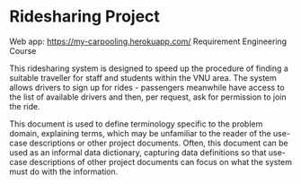 # Ridesharing Project
Web app: https://my-carpooling.herokuapp.com/
Requirement Engineering Course 

This ridesharing system is designed to speed up the procedure of finding a suitable
traveller for staff and students within the VNU area. The system allows drivers to sign up
for rides - passengers meanwhile have access to the list of available drivers and then, per
request, ask for permission to join the ride.

This document is used to define terminology specific to the problem domain, explaining
terms, which may be unfamiliar to the reader of the use-case descriptions or other project
documents. Often, this document can be used as an informal data dictionary, capturing
data definitions so that use-case descriptions of other project documents can focus on
what the system must do with the information.
